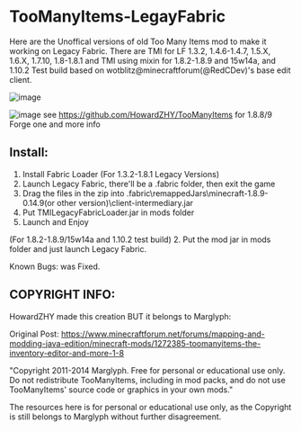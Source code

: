 # TooManyItems-LegayFabric

Here are the Unoffical versions of old Too Many Items mod to make it working on Legacy Fabric. There are TMI for LF 1.3.2, 1.4.6-1.4.7, 1.5.X, 1.6.X, 1.7.10, 1.8-1.8.1
and TMI using mixin for 1.8.2-1.8.9 and 15w14a, and 1.10.2 Test build based on wotblitz@minecraftforum(@RedCDev)'s base edit client.

![image](https://github.com/HowardZHY/TooManyItems-LegayFabric/blob/1.8.9/TMILF.png)

![image](https://github.com/HowardZHY/TooManyItems-LegayFabric/blob/1.8.9/TMI15w14a.png)
see https://github.com/HowardZHY/TooManyItems for 1.8.8/9 Forge one and more info

## Install:
1. Install Fabric Loader
(For 1.3.2-1.8.1 Legacy Versions)
2. Launch Legacy Fabric, there'll be a .fabric folder, then exit the game
3. Drag the files in the zip into .fabric\remappedJars\minecraft-1.8.9-0.14.9(or other version)\client-intermediary.jar
4. Put TMILegacyFabricLoader.jar in mods folder
5. Launch and Enjoy

(For 1.8.2-1.8.9/15w14a and 1.10.2 test build)
2. Put the mod jar in mods folder and just launch Legacy Fabric.

Known Bugs: was Fixed.

## COPYRIGHT INFO:

HowardZHY made this creation BUT it belongs to Marglyph:

Original Post: https://www.minecraftforum.net/forums/mapping-and-modding-java-edition/minecraft-mods/1272385-toomanyitems-the-inventory-editor-and-more-1-8

"Copyright 2011-2014 Marglyph. Free for personal or educational use only. Do not redistribute TooManyItems, including in mod packs, and do not use TooManyItems' source code or graphics in your own mods."

The resources here is for personal or educational use only, as the Copyright is still belongs to Marglyph without further disagreement.
